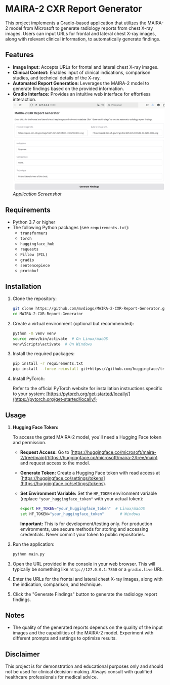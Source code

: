 # MAIRA-2 CXR Report Generator

This project implements a Gradio-based application that utilizes the MAIRA-2 model from Microsoft to generate radiology reports from chest X-ray images. Users can input URLs for frontal and lateral chest X-ray images, along with relevant clinical information, to automatically generate findings.

## Features

*   **Image Input:** Accepts URLs for frontal and lateral chest X-ray images.
*   **Clinical Context:** Enables input of clinical indications, comparison studies, and technical details of the X-ray.
*   **Automated Report Generation:** Leverages the MAIRA-2 model to generate findings based on the provided information.
*   **Gradio Interface:** Provides an intuitive web interface for effortless interaction.
    ![Application Screenshot](MAIRA-2-screen.png)
    *Application Screenshot*

## Requirements

*   Python 3.7 or higher
*   The following Python packages (see `requirements.txt`):
    *   `transformers`
    *   `torch`
    *   `huggingface_hub`
    *   `requests`
    *   `Pillow (PIL)`
    *   `gradio`
    *   `sentencepiece`
    *   `protobuf`

## Installation

1.  Clone the repository:

    ```bash
    git clone https://github.com/mvdiogo/MAIRA-2-CXR-Report-Generator.git
    cd MAIRA-2-CXR-Report-Generator 
    ```

2.  Create a virtual environment (optional but recommended):

    ```bash
    python -m venv venv
    source venv/bin/activate  # On Linux/macOS
    venv\Scripts\activate  # On Windows
    ```

3.  Install the required packages:

    ```bash
    pip install -r requirements.txt
    pip install --force-reinstall git+https://github.com/huggingface/transformers.git@88d960937c81a32bfb63356a2e8ecf7999619681
    ```

4.  Install PyTorch:

    Refer to the official PyTorch website for installation instructions specific to your system:  [https://pytorch.org/get-started/locally/](https://pytorch.org/get-started/locally/)

## Usage

1.  **Hugging Face Token:**

    To access the gated MAIRA-2 model, you'll need a Hugging Face token and permission.

    *   **Request Access:**  Go to [https://huggingface.co/microsoft/maira-2/tree/main](https://huggingface.co/microsoft/maira-2/tree/main) and request access to the model.
    *   **Generate Token:**  Create a Hugging Face token with read access at [https://huggingface.co/settings/tokens](https://huggingface.co/settings/tokens).
    *   **Set Environment Variable:**  Set the `HF_TOKEN` environment variable (replace `"your_huggingface_token"` with your actual token):

        ```bash
        export HF_TOKEN="your_huggingface_token"  # Linux/macOS
        set HF_TOKEN="your_huggingface_token"       # Windows
        ```

        **Important:** This is for development/testing only. For production environments, use secure methods for storing and accessing credentials. Never commit your token to public repositories.

2.  Run the application:

    ```bash
    python main.py
    ```

3.  Open the URL provided in the console in your web browser.  This will typically be something like `http://127.0.0.1:7860` or a `gradio.live` URL.

4.  Enter the URLs for the frontal and lateral chest X-ray images, along with the indication, comparison, and technique.

5.  Click the "Generate Findings" button to generate the radiology report findings.

## Notes

*   The quality of the generated reports depends on the quality of the input images and the capabilities of the MAIRA-2 model.  Experiment with different prompts and settings to optimize results.

## Disclaimer

This project is for demonstration and educational purposes only and should not be used for clinical decision-making. Always consult with qualified healthcare professionals for medical advice.
